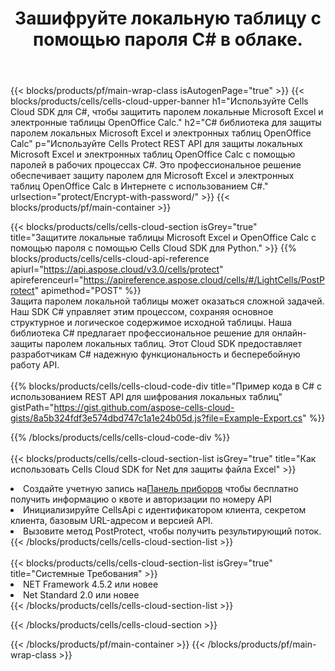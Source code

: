 ﻿---
title: Зашифруйте локальную таблицу с помощью пароля C# в облаке.
description:  Облачные API и SDK для защиты Microsoft Excel и OpenOffice Calc с C#. Зашифруйте локальные таблицы с помощью пароля с помощью облачного SDK Cells API для C#.
---
{{< blocks/products/pf/main-wrap-class isAutogenPage="true" >}}
{{< blocks/products/cells/cells-cloud-upper-banner h1="Используйте Cells Cloud SDK для C#, чтобы защитить паролем локальные Microsoft Excel и электронные таблицы OpenOffice Calc." h2="C# библиотека для защиты паролем локальных Microsoft Excel и электронных таблиц OpenOffice Calc" p="Используйте Cells Protect REST API для защиты локальных Microsoft Excel и электронных таблиц OpenOffice Calc с помощью паролей в рабочих процессах C#. Это профессиональное решение обеспечивает защиту паролем для Microsoft Excel и электронных таблиц OpenOffice Calc в Интернете с использованием C#." urlsection="protect/Encrypt-with-password/" >}}
{{< blocks/products/pf/main-container >}}

{{< blocks/products/cells/cells-cloud-section isGrey="true" title="Защитите локальные таблицы Microsoft Excel и OpenOffice Calc с помощью пароля с помощью Cells Cloud SDK для Python." >}}
{{% blocks/products/cells/cells-cloud-api-reference apiurl="https://api.aspose.cloud/v3.0/cells/protect" apireferenceurl="https://apireference.aspose.cloud/cells/#/LightCells/PostProtect" apimethod="POST" %}}
<br/>
Защита паролем локальной таблицы может оказаться сложной задачей. Наш SDK C# управляет этим процессом, сохраняя основное структурное и логическое содержимое исходной таблицы. Наша библиотека C# предлагает профессиональное решение для онлайн-защиты паролем локальных таблиц. Этот Cloud SDK предоставляет разработчикам C# надежную функциональность и бесперебойную работу API.
<br/>
<br/>
{{% blocks/products/cells/cells-cloud-code-div title="Пример кода в C# с использованием REST API для шифрования локальных таблиц" gistPath="https://gist.github.com/aspose-cells-cloud-gists/8a5b324fdf3e574dbd747c1a1e24b05d.js?file=Example-Export.cs" %}}
  
{{% /blocks/products/cells/cells-cloud-code-div %}}
<br/>
<br/>
{{< blocks/products/cells/cells-cloud-section-list isGrey="true" title="Как использовать Cells Cloud SDK for Net для защиты файла Excel" >}}
<li> Создайте учетную запись на<a href="https://dashboard.aspose.cloud/">Панель приборов</a> чтобы бесплатно получить информацию о квоте и авторизации по номеру API</li>
<li>Инициализируйте CellsApi с идентификатором клиента, секретом клиента, базовым URL-адресом и версией API.</li>
<li>Вызовите метод PostProtect, чтобы получить результирующий поток.</li>
{{< /blocks/products/cells/cells-cloud-section-list >}}
<br/>
<br/>
{{< blocks/products/cells/cells-cloud-section-list isGrey="true" title="Системные Требования" >}}
<li>NET Framework 4.5.2 или новее</li>
<li>Net Standard 2.0 или новее</li>
{{< /blocks/products/cells/cells-cloud-section-list >}}

{{< /blocks/products/cells/cells-cloud-section >}}

{{< /blocks/products/pf/main-container >}}
{{< /blocks/products/pf/main-wrap-class >}}
